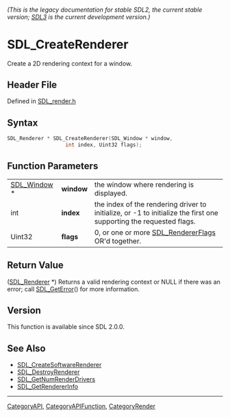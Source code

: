 ###### (This is the legacy documentation for stable SDL2, the current stable version; [SDL3](https://wiki.libsdl.org/SDL3/) is the current development version.)
# SDL_CreateRenderer

Create a 2D rendering context for a window.

## Header File

Defined in [SDL_render.h](https://github.com/libsdl-org/SDL/blob/SDL2/include/SDL_render.h)

## Syntax

```c
SDL_Renderer * SDL_CreateRenderer(SDL_Window * window,
                   int index, Uint32 flags);
```

## Function Parameters

|                            |            |                                                                                                                    |
| -------------------------- | ---------- | ------------------------------------------------------------------------------------------------------------------ |
| [SDL_Window](SDL_Window) * | **window** | the window where rendering is displayed.                                                                           |
| int                        | **index**  | the index of the rendering driver to initialize, or -1 to initialize the first one supporting the requested flags. |
| Uint32                     | **flags**  | 0, or one or more [SDL_RendererFlags](SDL_RendererFlags) OR'd together.                                            |

## Return Value

([SDL_Renderer](SDL_Renderer) *) Returns a valid rendering context or NULL
if there was an error; call [SDL_GetError](SDL_GetError)() for more
information.

## Version

This function is available since SDL 2.0.0.

## See Also

- [SDL_CreateSoftwareRenderer](SDL_CreateSoftwareRenderer)
- [SDL_DestroyRenderer](SDL_DestroyRenderer)
- [SDL_GetNumRenderDrivers](SDL_GetNumRenderDrivers)
- [SDL_GetRendererInfo](SDL_GetRendererInfo)

----
[CategoryAPI](CategoryAPI), [CategoryAPIFunction](CategoryAPIFunction), [CategoryRender](CategoryRender)

